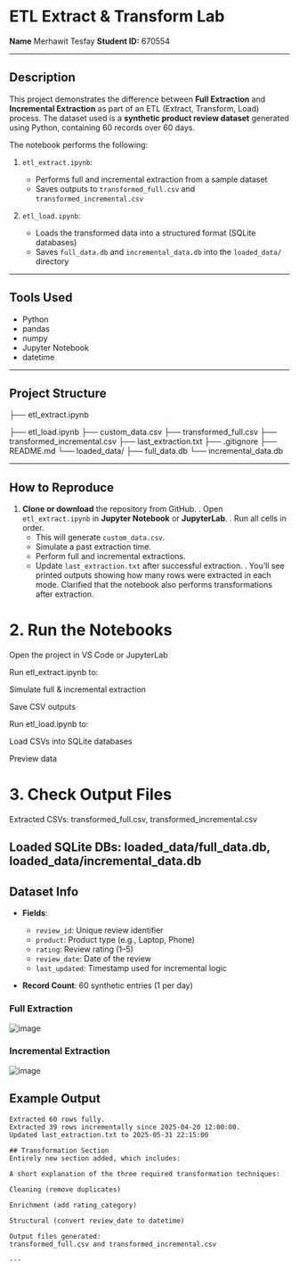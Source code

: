 # ETL Extract & Transform Lab

 **Name**  Merhawit Tesfay
**Student ID:** 670554 

---

## Description

This project demonstrates the difference between **Full Extraction** and **Incremental Extraction** as part of an ETL (Extract, Transform, Load) process. The dataset used is a **synthetic product review dataset** generated using Python, containing 60 records over 60 days.

The notebook performs the following:

1. `etl_extract.ipynb`:  
   - Performs full and incremental extraction from a sample dataset
   - Saves outputs to `transformed_full.csv` and `transformed_incremental.csv`

2. `etl_load.ipynb`:  
   - Loads the transformed data into a structured format (SQLite databases)
   - Saves `full_data.db` and `incremental_data.db` into the `loaded_data/` directory
---

## Tools Used

- Python
- pandas
- numpy
- Jupyter Notebook
- datetime

---

## Project Structure

├── etl_extract.ipynb

├── etl_load.ipynb
├── custom_data.csv
├── transformed_full.csv
├── transformed_incremental.csv
├── last_extraction.txt
├── .gitignore
├── README.md
└── loaded_data/
├── full_data.db
└── incremental_data.db

---

##  How to Reproduce

1. **Clone or download** the repository from GitHub.
. Open `etl_extract.ipynb` in **Jupyter Notebook** or **JupyterLab**.
. Run all cells in order.
   - This will generate `custom_data.csv`.
   - Simulate a past extraction time.
   - Perform full and incremental extractions.
   - Update `last_extraction.txt` after successful extraction.
. You’ll see printed outputs showing how many rows were extracted in each mode.
Clarified that the notebook also performs transformations after extraction.

# 2. Run the Notebooks
Open the project in VS Code or JupyterLab

Run etl_extract.ipynb to:

Simulate full & incremental extraction

Save CSV outputs

Run etl_load.ipynb to:

Load CSVs into SQLite databases

Preview data

# 3. Check Output Files
Extracted CSVs:
transformed_full.csv, transformed_incremental.csv

Loaded SQLite DBs:
loaded_data/full_data.db, loaded_data/incremental_data.db
---

##  Dataset Info

- **Fields**:
  - `review_id`: Unique review identifier
  - `product`: Product type (e.g., Laptop, Phone)
  - `rating`: Review rating (1–5)
  - `review_date`: Date of the review
  - `last_updated`: Timestamp used for incremental logic

- **Record Count**: 60 synthetic entries (1 per day)



### Full Extraction
![image](https://github.com/user-attachments/assets/2386337e-0208-452d-b997-5ef6eb2500a0)

### Incremental Extraction

![image](https://github.com/user-attachments/assets/69c720e5-78e7-47b9-b739-5a72d831ef36)


## Example Output

```text
Extracted 60 rows fully.
Extracted 39 rows incrementally since 2025-04-20 12:00:00.
Updated last_extraction.txt to 2025-05-31 22:15:00

## Transformation Section
Entirely new section added, which includes:

A short explanation of the three required transformation techniques:

Cleaning (remove duplicates)

Enrichment (add rating_category)

Structural (convert review_date to datetime)

Output files generated:
transformed_full.csv and transformed_incremental.csv

---



